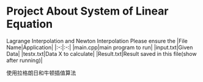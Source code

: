 # Project About System of Linear Equation 
Lagrange Interpolation and Newton Interpolation 
Please ensure the 
|File Name|Application|
|:-:|:-:|
|main.cpp|main program to run|
|input.txt|Given Data|
|testx.txt|Data X to calculate|
|Result.txt|Result saved in this file(show after running)|


使用拉格朗日和牛顿插值算法










